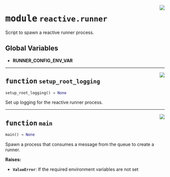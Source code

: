 <!-- markdownlint-disable -->

<a href="../src/github_runner_manager/reactive/runner.py#L0"><img align="right" style="float:right;" src="https://img.shields.io/badge/-source-cccccc?style=flat-square"></a>

# <kbd>module</kbd> `reactive.runner`
Script to spawn a reactive runner process. 

**Global Variables**
---------------
- **RUNNER_CONFIG_ENV_VAR**

---

<a href="../src/github_runner_manager/reactive/runner.py#L18"><img align="right" style="float:right;" src="https://img.shields.io/badge/-source-cccccc?style=flat-square"></a>

## <kbd>function</kbd> `setup_root_logging`

```python
setup_root_logging() → None
```

Set up logging for the reactive runner process. 


---

<a href="../src/github_runner_manager/reactive/runner.py#L28"><img align="right" style="float:right;" src="https://img.shields.io/badge/-source-cccccc?style=flat-square"></a>

## <kbd>function</kbd> `main`

```python
main() → None
```

Spawn a process that consumes a message from the queue to create a runner. 



**Raises:**
 
 - <b>`ValueError`</b>:  If the required environment variables are not set 


